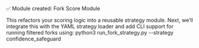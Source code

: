 ✅ Module created: Fork Score Module

This refactors your scoring logic into a reusable strategy module. Next, we’ll integrate this with the YAML strategy loader and add CLI support for running filtered forks using:
python3 run_fork_strategy.py --strategy confidence_safeguard
